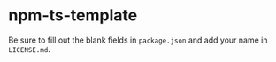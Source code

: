 # npm-ts-template

Be sure to fill out the blank fields in `package.json` and add your name in `LICENSE.md`.